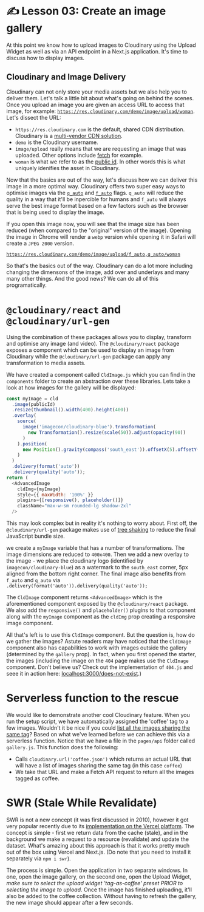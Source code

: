 # ✍️ Lesson 03: Create an image gallery

At this point we know how to upload images to Cloudinary using the Upload Widget as well as via an API endpoint in a Next.js application. It's time to discuss how to display images.

## Cloudinary and Image Delivery

Cloudinary can not only store your media assets but we also help you to deliver them. Let's talk a little bit about what's going on behind the scenes. Once you upload an image you are given an access URL to access that image, for example: [`https://res.cloudinary.com/demo/image/upload/woman`](https://res.cloudinary.com/demo/image/upload/woman). Let's dissect the URL:

- `https://res.cloudinary.com` is the default, shared CDN distribution. Cloudinary is a [multi-vendor CDN solution](https://demo.cloudinary.com/multi-cdn).
- `demo` is the Cloudinary username.
- `image/upload` really means that we are requesting an image that was uploaded. Other options include [fetch](https://cloudinary.com/documentation/fetch_remote_images) for example.
- `woman` is what we refer to as the [public id](https://cloudinary.com/documentation/upload_images#public_id). In other words this is what uniquely idenifies the asset in Cloudinary.

Now that the basics are out of the way, let's discuss how we can deliver this image in a more optimal way. Cloudinary offers two super easy ways to optimise images via the [`q_auto`](https://cloudinary.com/documentation/image_optimization#automatic_quality_selection_q_auto) and [`f_auto`](https://cloudinary.com/documentation/image_optimization#automatic_format_selection_f_auto) flags. `q_auto` will reduce the quality in a way that it'll be inpercible for humans and `f_auto` will always serve the best image format based on a few factors such as the browser that is being used to display the image.

If you open this image now, you will see that the image size has been reduced (when compared to the "original" version of the image). Opening the image in Chrome will render a `webp` version while opening it in Safari will create a `JPEG 2000` version.

[`https://res.cloudinary.com/demo/image/upload/f_auto,q_auto/woman`](https://res.cloudinary.com/demo/image/upload/f_auto,q_auto/woman)

So that's the basics out of the way. Cloudinary can do a lot more including changing the dimensons of the image, add over and underlays and many many other things. And the good news? We can do all of this programatically.

# `@cloudinary/react` and `@cloudinary/url-gen`

Using the combination of these packages allows you to display, transform and optimise any image (and video). The `@cloudinary/react` package exposes a component which can be used to display an image from Cloudinary while the `@cloudinary/url-gen` package can apply any transformation to media assets.

We have created a component called `CldImage.js` which you can find in the `components` folder to create an abstraction over these libraries. Lets take a look at how images for the gallery will be displayed:

```js
const myImage = cld
  .image(publicId)
  .resize(thumbnail().width(400).height(400))
  .overlay(
    source(
      image('imagecon/cloudinary-blue').transformation(
        new Transformation().resize(scale(50)).adjust(opacity(90))
      )
    ).position(
      new Position().gravity(compass('south_east')).offsetX(5).offsetY(5)
    )
  )
  .delivery(format('auto'))
  .delivery(quality('auto'));
return (
  <AdvancedImage
    cldImg={myImage}
    style={{ maxWidth: '100%' }}
    plugins={[responsive(), placeholder()]}
    className="max-w-sm rounded-lg shadow-2xl"
  />
```

This may look complex but in reality it's nothing to worry about. First off, the `@cloudinary/url-gen` package makes use of [tree shaking](https://developer.mozilla.org/en-US/docs/Glossary/Tree_shaking) to reduce the final JavaScript bundle size.

we create a `myImage` variable that has a number of transformations. The image dimensions are reduced to `400x400`. Then we add a new overlay to the image - we place the cloudinary logo (identified by `imagecon/cloudinary-blue`) as a watermark to the `south_east` corner, 5px aligned from the bottom right corner. The final image also benefits from `f_auto` and `q_auto` via ` .delivery(format('auto')).delivery(quality('auto'));`

The `CldImage` component returns `<AdvancedImage>` which is the aforementioned component exposed by the `@cloudinary/react` package. We also add the `responsive()` and `placeholder()` plugins to that component along with the `myImage` component as the `cldImg` prop creating a responsive image component.

All that's left is to use this `CldImage` component. But the question is, how do we gather the images? Astute readers may have noticed that the `CldImage` component also has capabilities to work with images outside the gallery (determined by the `gallery` prop). In fact, when you first opened the starter, the images (including the image on the `404` page makes use the `CldImage` component. Don't believe us? Check out the implementation of `404.js` and seee it in action here: [localhost:3000/does-not-exist](localhost:3000/does-not-exist).)

# Serverless function to the rescue

We would like to demonstrate another cool Cloudinary feature. When you run the setup script, we have automatically assigned the 'coffee' tag to a few images. Wouldn't it be nice if you could [list all the images sharing the same tag](https://support.cloudinary.com/hc/en-us/articles/203189031-How-to-retrieve-a-list-of-all-resources-sharing-the-same-tag-)? Based on what we've learned before we can achieve this via a serverless function. Notice that we have a file in the `pages/api` folder called `gallery.js`. This function does the following:

- Calls `cloudinary.url('coffee.json')` which returns an actual URL that will have a list of images sharing the same tag (in this case `coffee`)
- We take that URL and make a Fetch API request to return all the images tagged as coffee.

# SWR (Stale While Revalidate)

SWR is not a new concept (it was first discussed in 2010), however it got very popular recently due to its [implementation on the Vercel platform](https://swr.vercel.app). The concept is simple - first we return data from the cache (stale), and in the background we make a request to a resource (revalidate) and update the dataset. What's amazing about this approach is that it works pretty much out of the box using Vercel and Next.js. (Do note that you need to install it separately via `npm i swr`).

The process is simple. Open the application in two separate windows. In one, open the image gallery, on the second one, open the Upload Widget, _make sure to select the upload widget 'tag-as-coffee' preset PRIOR to selecting the image to upload_. Once the image has finished uploading, it'll also be added to the coffee collection. Without having to refresh the gallery, the new image should appear after a few seconds.
